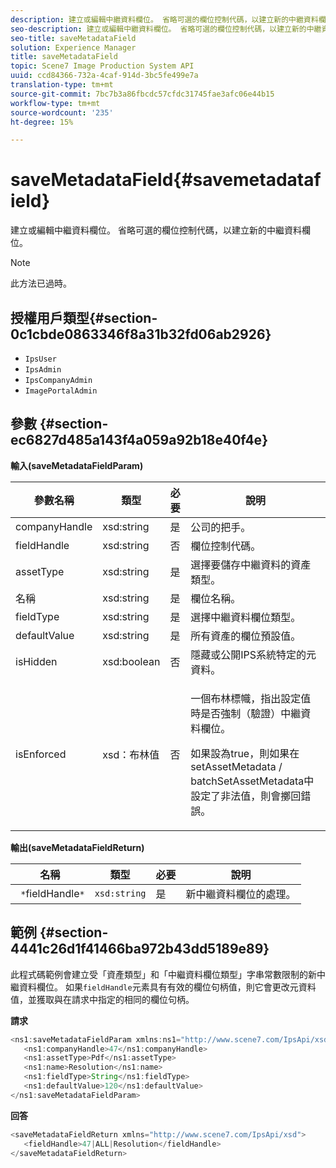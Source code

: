 ```yaml
---
description: 建立或編輯中繼資料欄位。 省略可選的欄位控制代碼，以建立新的中繼資料欄位。
seo-description: 建立或編輯中繼資料欄位。 省略可選的欄位控制代碼，以建立新的中繼資料欄位。
seo-title: saveMetadataField
solution: Experience Manager
title: saveMetadataField
topic: Scene7 Image Production System API
uuid: ccd84366-732a-4caf-914d-3bc5fe499e7a
translation-type: tm+mt
source-git-commit: 7bc7b3a86fbcdc57cfdc31745fae3afc06e44b15
workflow-type: tm+mt
source-wordcount: '235'
ht-degree: 15%

---
```



# saveMetadataField{#savemetadatafield}

建立或編輯中繼資料欄位。 省略可選的欄位控制代碼，以建立新的中繼資料欄位。

>[!NOTE]
>
>此方法已過時。

## 授權用戶類型{#section-0c1cbde0863346f8a31b32fd06ab2926}

* `IpsUser`
* `IpsAdmin`
* `IpsCompanyAdmin`
* `ImagePortalAdmin`

## 參數 {#section-ec6827d485a143f4a059a92b18e40f4e}

**輸入(saveMetadataFieldParam)**

<table id="table_C944A44352F2475A89CE86F3DB1B648A"> 
 <thead> 
  <tr> 
   <th colname="col1" class="entry"> 參數名稱 </th> 
   <th colname="col2" class="entry"> 類型 </th> 
   <th colname="col3" class="entry"> 必要 </th> 
   <th colname="col4" class="entry"> 說明 </th> 
  </tr> 
 </thead>
 <tbody> 
  <tr> 
   <td colname="col1"> <span class="codeph"> <span class="varname"> companyHandle</span> </span> </td> 
   <td colname="col2"> <span class="codeph"> xsd:string</span> </td> 
   <td colname="col3"> 是 </td> 
   <td colname="col4"> 公司的把手。 </td> 
  </tr> 
  <tr> 
   <td colname="col1"> <span class="codeph"> <span class="varname"> fieldHandle</span> </span> </td> 
   <td colname="col2"> <span class="codeph"> xsd:string</span> </td> 
   <td colname="col3"> 否 </td> 
   <td colname="col4"> 欄位控制代碼。 </td> 
  </tr> 
  <tr> 
   <td colname="col1"> <span class="codeph"> <span class="varname"> assetType</span> </span> </td> 
   <td colname="col2"> <span class="codeph"> xsd:string</span> </td> 
   <td colname="col3"> 是 </td> 
   <td colname="col4"> 選擇要儲存中繼資料的資產類型。 </td> 
  </tr> 
  <tr> 
   <td colname="col1"> <span class="codeph"> <span class="varname"> 名稱</span> </span> </td> 
   <td colname="col2"> <span class="codeph"> xsd:string</span> </td> 
   <td colname="col3"> 是 </td> 
   <td colname="col4"> 欄位名稱。 </td> 
  </tr> 
  <tr> 
   <td colname="col1"> <span class="codeph"> <span class="varname"> fieldType</span> </span> </td> 
   <td colname="col2"> <span class="codeph"> xsd:string</span> </td> 
   <td colname="col3"> 是 </td> 
   <td colname="col4"> 選擇中繼資料欄位類型。 </td> 
  </tr> 
  <tr> 
   <td colname="col1"> <span class="codeph"> <span class="varname"> defaultValue</span> </span> </td> 
   <td colname="col2"> <span class="codeph"> xsd:string</span> </td> 
   <td colname="col3"> 是 </td> 
   <td colname="col4"> 所有資產的欄位預設值。 </td> 
  </tr> 
  <tr> 
   <td colname="col1"> <span class="codeph"> <span class="varname"> isHidden</span> </span> </td> 
   <td colname="col2"> <span class="codeph"> xsd:boolean</span> </td> 
   <td colname="col3"> 否 </td> 
   <td colname="col4"> 隱藏或公開IPS系統特定的元資料。 </td> 
  </tr> 
  <tr> 
   <td colname="col1"><span class="codeph"><span class="varname"> isEnforced</span></span> </td> 
   <td colname="col2"><span class="codeph"> xsd：布林值</span> </td> 
   <td colname="col3"> <p>否 </p> </td> 
   <td colname="col4"> <p>一個布林標幟，指出設定值時是否強制（驗證）中繼資料欄位。 </p> <p>如果設為true，則如果在<span class="codeph"> setAssetMetadata</span> /<span class="codeph"> batchSetAssetMetadata</span>中設定了非法值，則會擲回錯誤。 </p> </td> 
  </tr> 
 </tbody> 
</table>

**輸出(saveMetadataFieldReturn)**

| 名稱 | 類型 | 必要 | 說明 |
|---|---|---|---|
| ` *`fieldHandle`*` | `xsd:string` | 是 | 新中繼資料欄位的處理。 |

## 範例 {#section-4441c26d1f41466ba972b43dd5189e89}

此程式碼範例會建立受「資產類型」和「中繼資料欄位類型」字串常數限制的新中繼資料欄位。 如果`fieldHandle`元素具有有效的欄位句柄值，則它會更改元資料值，並獲取與在請求中指定的相同的欄位句柄。

**請求**

```java
<ns1:saveMetadataFieldParam xmlns:ns1="http://www.scene7.com/IpsApi/xsd">
   <ns1:companyHandle>47</ns1:companyHandle>
   <ns1:assetType>Pdf</ns1:assetType>
   <ns1:name>Resolution</ns1:name>
   <ns1:fieldType>String</ns1:fieldType>
   <ns1:defaultValue>120</ns1:defaultValue>
</ns1:saveMetadataFieldParam>
```

**回答**

```java
<saveMetadataFieldReturn xmlns="http://www.scene7.com/IpsApi/xsd">
   <fieldHandle>47|ALL|Resolution</fieldHandle>
</saveMetadataFieldReturn>
```


